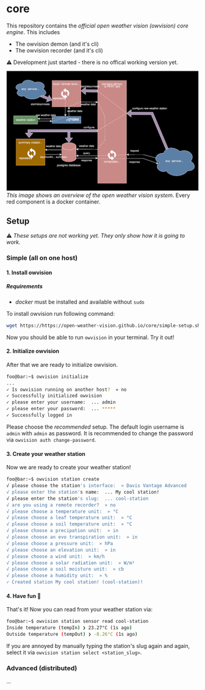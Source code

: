 # core

This repository contains the _official open weather vision (owvision) core engine_. This includes
- The owvision demon (and it's cli)
- The owvision recorder (and it's cli)

⚠️ Development just started - there is no offical working version yet.

![Overview](./documentation/core-diagram.svg)
_This image shows an overview of the open weather vision system_. Every red component is a docker container.

## Setup

⚠️ _These setups are not working yet. They only show how it is going to work._

### Simple (all on one host)

#### 1. Install owvision

##### Requirements
- _docker_ must be installed and available without `sudo`

To install owvision run following command:

```bash session
wget https://https://open-weather-vision.github.io/core/simple-setup.sh -o -- | sh
```

Now you should be able to run `owvision` in your terminal. Try it out!

#### 2. Initialize owvision

After that we are ready to initialize owvision.

```bash session
foo@bar:~$ owvision initialize
...
✓ Is owvision running on another host?  » no
✓ Successfully initialized owvision
✓ please enter your username:  ... admin
✓ please enter your password:  ... *****
✓ Successfully logged in
```

Please choose the _recommended_ setup. The default
login username is `admin` with `admin` as password.
It is recommended to change the password via `owvision auth change-password`.

#### 3. Create your weather station

Now we are ready to create your weather station!

```bash session
foo@bar:~$ owvision station create
√ please choose the station's interface:  » Davis Vantage Advanced
√ please enter the station's name:  ... My cool station!
√ please enter the station's slug:  ... cool-station
√ are you using a remote recorder?  » no
√ please choose a temperature unit:  » °C
√ please choose a leaf temperature unit:  » °C
√ please choose a soil temperature unit:  » °C
√ please choose a precipation unit:  » in
√ please choose an evo transpiration unit:  » in
√ please choose a pressure unit:  » hPa
√ please choose an elevation unit:  » in
√ please choose a wind unit:  » km/h
√ please choose a solar radiation unit:  » W/m²
√ please choose a soil moisture unit:  » cb
√ please choose a humidity unit:  » %
✓ Created station My cool station! (cool-station)!
```

#### 4. Have fun 🥳

That's it! Now you can read from your weather station via:
```bash session
foo@bar:~$ owvision station sensor read cool-station
Inside temperature (tempIn) ❯ 23.27°C (1s ago)
Outside temperature (tempOut) ❯ -8.26°C (1s ago)
```
If you are annoyed by manually typing the station's slug again and again, select it via `owvision station select <station_slug>`.

### Advanced (distributed)

...